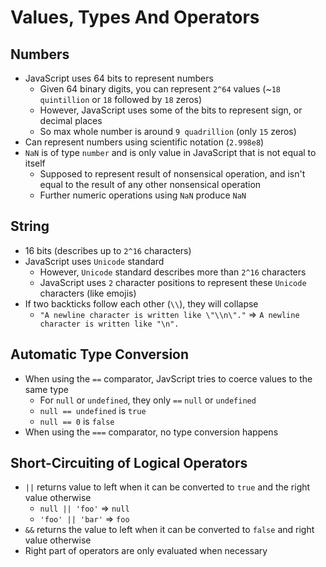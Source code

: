 # Values, Types And Operators

## Numbers

* JavaScript uses 64 bits to represent numbers
  * Given 64 binary digits, you can represent `2^64` values (~`18 quintillion` or `18` followed by `18` zeros)
  * However, JavaScript uses some of the bits to represent sign, or decimal places
  * So max whole number is around `9 quadrillion` (only `15` zeros)
* Can represent numbers using scientific notation (`2.998e8`)
* `NaN` is of type `number` and is only value in JavaScript that is not equal to itself
  * Supposed to represent result of nonsensical operation, and isn't equal to the result of any other nonsensical operation
  * Further numeric operations using `NaN` produce `NaN`

## String

* 16 bits (describes up to `2^16` characters)
* JavaScript uses `Unicode` standard
  * However, `Unicode` standard describes more than `2^16` characters
  * JavaScript uses `2` character positions to represent these `Unicode` characters (like emojis)
* If two backticks follow each other (`\\`), they will collapse
  * `"A newline character is written like \"\\n\"."` => `A newline character is written like "\n".`

## Automatic Type Conversion

* When using the `==` comparator, JavScript tries to coerce values to the same type
  * For `null` or `undefined`, they only `==` `null` or `undefined`
  * `null == undefined` is `true`
  * `null == 0` is `false`
* When using the `===` comparator, no type conversion happens

## Short-Circuiting of Logical Operators

* `||` returns value to left when it can be converted to `true` and the right value otherwise
  * `null || 'foo'` => `null`
  * `'foo' || 'bar'` => `foo`
* `&&` returns the value to left when it can be converted to `false` and right value otherwise
* Right part of operators are only evaluated when necessary
